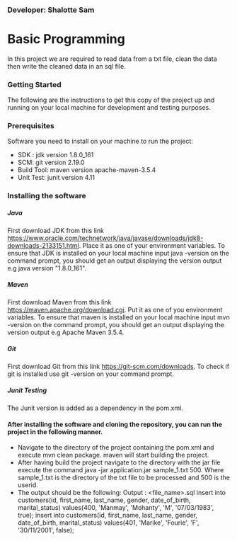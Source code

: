 ### Developer: Shalotte Sam



# Basic Programming 

In this project we are required to read data from a txt file, clean the data then write the cleaned data in an sql file.

### Getting Started
The following are the instructions to get this copy of the project up and running on your local machine for development and testing purposes. 

### Prerequisites

Software you need to install on your machine to run the project:

* SDK : jdk version 1.8.0_161
* SCM: git version 2.19.0
* Build Tool: maven version apache-maven-3.5.4
* Unit Test: junit version 4.11

### Installing the software

##### Java

First download JDK from this link https://www.oracle.com/technetwork/java/javase/downloads/jdk8-downloads-2133151.html. Place it as one of your environment variables. To ensure that JDK is installed on your local machine input java -version on the command prompt, you should get an output displaying the version output e.g java version "1.8.0_161".


##### Maven

First download Maven from this link https://maven.apache.org/download.cgi. Put it as one of you environment variables. To ensure that maven is installed on your local machine input mvn -version on the command prompt, you should get an output displaying the version output e.g Apache Maven 3.5.4.

##### Git

First download Git from this link https://git-scm.com/downloads. To check if git is installed use git -version on your command prompt.

##### Junit Testing

The Junit version is added as a dependency in the pom.xml.



#### After installing the software and cloning the repository, you can run the project in the following manner.

* Navigate to the directory of the project containing the pom.xml and execute mvn clean package. maven will start building the project.
* After having build the project navigate to the directory with the jar file execute the command java -jar application.jar sample_1.txt 500. Where sample_1.txt is the directory of the txt file to be processed and 500 is the userid.
* The output should be the following:
Output : <file_name>.sql
insert into customers(id, first_name, last_name, gender, date_of_birth, marital_status) values(400, 'Manmay', 'Mohanty', 'M', '07/03/1983', true);
insert into customers(id, first_name, last_name, gender, date_of_birth, marital_status) values(401, 'Marike', 'Fourie', 'F', '30/11/2001', false);
